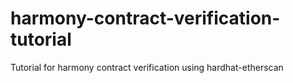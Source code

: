 # harmony-contract-verification-tutorial
Tutorial for harmony contract verification using hardhat-etherscan
